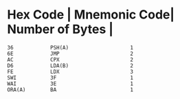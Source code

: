 

# Hex Code  |    Mnemonic Code|  Number of Bytes |

    36            PSH(A)                    1
    6E            JMP                       2
    AC            CPX                       2
    D6            LDA(B)                    2
    FE            LDX                       3
    SWI           3F                        1
    WAI           3E                        1
    ORA(A)        BA                        1
